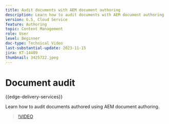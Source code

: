 ```yaml
---
title: Audit documents with AEM document authoring
description: Learn how to audit documents with AEM document authoring
version: 6.5, Cloud Service
feature: Authoring
topic: Content Management
role: User
level: Beginner
doc-type: Technical Video
last-substantial-update: 2023-11-15
jira: KT-14489
thumbnail: 3425722.jpeg
---
```


# Document audit

{{edge-delivery-services}}

Learn how to audit documents authored using AEM document authoring.

>[!VIDEO](https://video.tv.adobe.com/v/3425722/?learn=on)
